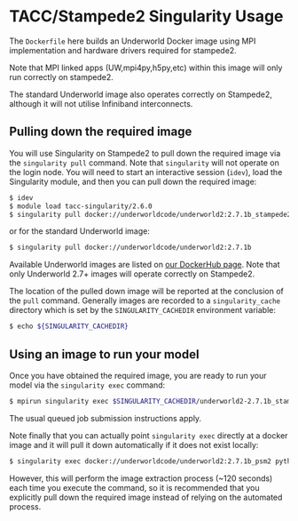 TACC/Stampede2 Singularity Usage
================================

The `Dockerfile` here builds an Underworld Docker image using MPI implementation
and hardware drivers required for stampede2.

Note that MPI linked apps (UW,mpi4py,h5py,etc) within this image will only run 
correctly on stampede2. 

The standard Underworld image also operates correctly on Stampede2, although it 
will not utilise Infiniband interconnects.


Pulling down the required image
-------------------------------

You will use Singularity on Stampede2 to pull down the required image via the 
`singularity pull` command. Note that `singularity` will not operate on the login 
node. You will need to start an interactive session (`idev`), load the Singularity 
module, and then you can pull down the required image: 

```bash
$ idev
$ module load tacc-singularity/2.6.0
$ singularity pull docker://underworldcode/underworld2:2.7.1b_stampede2_psm2
```

or for the standard Underworld image:

```bash
$ singularity pull docker://underworldcode/underworld2:2.7.1b
```

Available Underworld images are listed on [our DockerHub page](https://cloud.docker.com/u/underworldcode/repository/docker/underworldcode/underworld2/tags). Note that
only Underworld 2.7+ images will operate correctly on Stampede2.

The location of the pulled down image will be reported at the conclusion of the `pull`
command. Generally images are recorded to a `singularity_cache` directory which is 
set by the `SINGULARITY_CACHEDIR` environment variable:
```bash
$ echo ${SINGULARITY_CACHEDIR}
```

Using an image to run your model
--------------------------------

Once you have obtained the required image, you are ready to run your model via the
`singularity exec` command:

```bash
$ mpirun singularity exec $SINGULARITY_CACHEDIR/underworld2-2.7.1b_stampede2_psm2 python YourScript.py
```

The usual queued job submission instructions apply.

Note finally that you can actually point `singularity exec` directly at a docker image
and it will pull it down automatically if it does not exist locally:

```bash
$ singularity exec docker://underworldcode/underworld2:2.7.1b_psm2 python YourScript.py
```

However, this will perform the image extraction process (~120 seconds) each time you
execute the command, so it is recommended that you explicitly pull down the required
image instead of relying on the automated process. 
